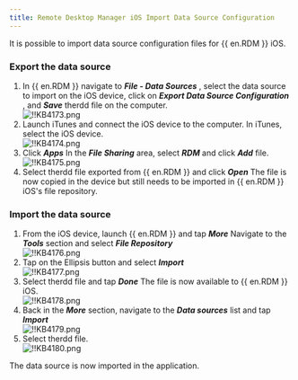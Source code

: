 ```yaml
---
title: Remote Desktop Manager iOS Import Data Source Configuration
---
```

It is possible to import data source configuration files for {{ en.RDM }} iOS.

### Export the data source

1. In {{ en.RDM }} navigate to ***File - Data Sources*** , select the data source to import on the iOS device, click on ***Export Data Source Configuration*** , and ***Save*** therdd file on the computer.  
![!!KB4173.png](https://webdevolutions.azureedge.net/docs/en/kb/KB4173.png)
1. Launch iTunes and connect the iOS device to the computer. In iTunes, select the iOS device.  
![!!KB4174.png](https://webdevolutions.azureedge.net/docs/en/kb/KB4174.png)
1. Click ***Apps*** In the ***File Sharing*** area, select ***RDM*** and click ***Add*** file.  
![!!KB4175.png](https://webdevolutions.azureedge.net/docs/en/kb/KB4175.png)
1. Select therdd file exported from {{ en.RDM }} and click ***Open*** The file is now copied in the device but still needs to be imported in {{ en.RDM }} iOS's file repository.

### Import the data source

1. From the iOS device, launch {{ en.RDM }} and tap ***More*** Navigate to the ***Tools*** section and select ***File Repository***  
![!!KB4176.png](https://webdevolutions.azureedge.net/docs/en/kb/KB4176.png)
1. Tap on the Ellipsis button and select ***Import***  
![!!KB4177.png](https://webdevolutions.azureedge.net/docs/en/kb/KB4177.png)
1. Select therdd file and tap ***Done*** The file is now available to {{ en.RDM }} iOS.  
![!!KB4178.png](https://webdevolutions.azureedge.net/docs/en/kb/KB4178.png)
1. Back in the ***More*** section, navigate to the ***Data sources*** list and tap ***Import***  
![!!KB4179.png](https://webdevolutions.azureedge.net/docs/en/kb/KB4179.png)
1. Select therdd file.  
![!!KB4180.png](https://webdevolutions.azureedge.net/docs/en/kb/KB4180.png)  

The data source is now imported in the application.
